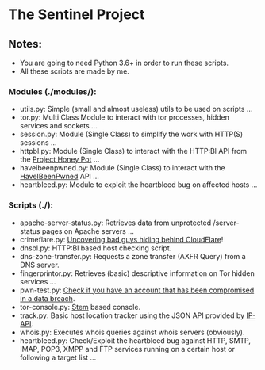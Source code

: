 # The Sentinel Project
## Notes: 
- You are going to need Python 3.6+ in order to run these scripts.
- All these scripts are made by me.

### Modules (./modules/):
- utils.py: Simple (small and almost useless) utils to be used on scripts ...
- tor.py: Multi Class Module to interact with tor processes, hidden services and sockets ...
- session.py: Module (Single Class) to simplify the work with HTTP(S) sessions ...
- httpbl.py: Module (Single Class) to interact with the HTTP:Bl API from the [Project Honey Pot](projecthoneypot.org) ...
- haveibeenpwned.py: Module (Single Class) to interact with the [HaveIBeenPwned](https://haveibeenpwned.com/) API ...
- heartbleed.py: Module to exploit the heartbleed bug on affected hosts ...

### Scripts (./):
- apache-server-status.py: Retrieves data from unprotected /server-status pages on Apache servers ...
- crimeflare.py: [Uncovering bad guys hiding behind CloudFlare](http://crimeflare.com)!
- dnsbl.py: HTTP:Bl based host checking script.
- dns-zone-transfer.py: Requests a zone transfer (AXFR Query) from a DNS server.
- fingerprintor.py: Retrieves (basic) descriptive information on Tor hidden services ...
- pwn-test.py: [Check if you have an account that has been compromised in a data breach](https://haveibeenpwned.com/).
- tor-console.py: [Stem](https://stem.torproject.org/) based console.
- track.py: Basic host location tracker using the JSON API provided by [IP-API](http://ip-api.com).
- whois.py: Executes whois queries against whois servers (obviously).
- heartbleed.py: Check/Exploit the heartbleed bug against HTTP, SMTP, IMAP, POP3, XMPP and FTP services running on a certain host or following a target list ...
